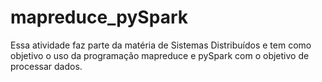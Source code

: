 # mapreduce_pySpark
Essa atividade faz parte da matéria de Sistemas Distribuídos e tem como objetivo o uso da programação mapreduce e pySpark com o objetivo de processar dados.

